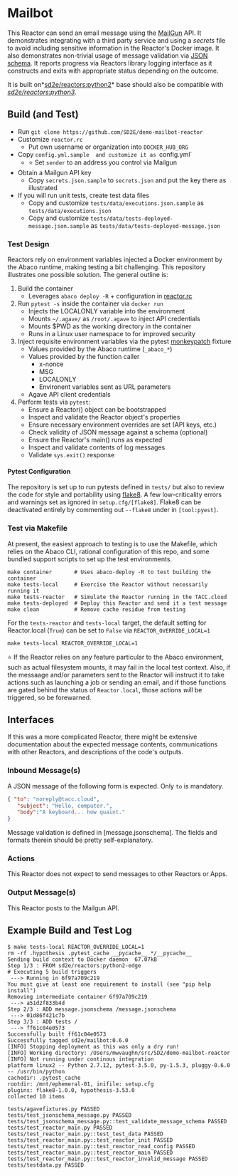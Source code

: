# Mailbot

This Reactor can send an email message using the [MailGun][1] API. It
demonstrates integrating with a third party service and using a *secrets*
file to avoid including sensitive information in the Reactor's Docker image.
It also demonstrates non-trivial usage of message validation via [JSON schema][2].
It reports progress via Reactors library logging interface as it constructs and
exits with appropriate status depending on the outcome.

It is built on*[sd2e/reactors:python2][3]* base should also be compatible
with *[sd2e/reactors:python3][3]*.

## Build (and Test)

* Run `git clone https://github.com/SD2E/demo-mailbot-reactor`
* Customize `reactor.rc`
    * Put own username or organization into `DOCKER_HUB_ORG`
* Copy `config.yml.sample  and customize it as `config.yml`
    * :star: Set `sender` to an address you control via Mailgun
* Obtain a Mailgun API key
    * Copy `secrets.json.sample` to `secrets.json` and put the key there as illustrated
* If you will run unit tests, create test data files
    * Copy and customize `tests/data/executions.json.sample` as `tests/data/executions.json`
    * Copy and customize `tests/data/tests-deployed-message.json.sample` as `tests/data/tests-deployed-message.json`

### Test Design

Reactors rely on environment variables injected a Docker environment by the
Abaco runtime, making testing a bit challenging. This repository illustrates
one possible solution. The general outline is:

1. Build the container
    * Leverages `abaco deploy -R` + configuration in [reactor.rc](reactor.rc)
2. Run `pytest -s` inside the container via `docker run`
    * Injects the LOCALONLY variable into the environment
    * Mounts `~/.agave/` as `/root/.agave` to inject API credentials
    * Mounts $PWD as the working directory in the container
    * Runs in a Linux user namespace to for improved security
3. Inject requisite environment variables via the pytest [monkeypatch][4] fixture
    * Values provided by the Abaco runtime (`_abaco_*`)
    * Values provided by the function caller
        * x-nonce
        * MSG
        * LOCALONLY
        * Environent variables sent as URL parameters
    * Agave API client credentials
4. Perform tests via `pytest`:
    * Ensure a Reactor() object can be bootstrapped
    * Inspect and validate the Reactor object's properties
    * Ensure necessary environment overrides are set (API keys, etc.)
    * Check validity of JSON message against a schema (optional)
    * Ensure the Reactor's main() runs as expected
    * Inspect and validate contents of log messages
    * Validate `sys.exit()` response

#### Pytest Configuration

The repository is set up to run pytests defined in `tests/` but also to review
the code for style and portability using [flake8][5]. A few low-criticality
errors and warnings set as ignored in `setup.cfg/[flake8]`. Flake8 can be
deactivated entirely by commenting out `--flake8` under in `[tool:pyest]`.

### Test via Makefile

At present, the easiest approach to testing is to use the Makefile, which
relies on the Abaco CLI, rational configuration of this repo, and some bundled
support scripts to set up the test environments.

```
make container       # Uses abaco-deploy -R to test building the container
make tests-local     # Exercise the Reactor without necessarily running it
make tests-reactor   # Simulate the Reactor running in the TACC.cloud
make tests-deployed  # Deploy this Reactor and send it a test message
make clean           # Remove cache residue from testing
```

For the `tests-reactor` and `tests-local` target, the default setting for
Reactor.local (`True`) can be set to `False` via `REACTOR_OVERRIDE_LOCAL=1`

```
make tests-local REACTOR_OVERRIDE_LOCAL=1
```

:star: If the Reactor relies on any feature particular to the Abaco environment,
such as actual filesystem mounts, it may fail in the local test context. Also,
if the messaage and/or parameters sent to the Reactor will instruct it to take
actions such as launching a job or sending an email, and if those functions are
gated behind the status of `Reactor.local`, those actions _will_ be triggered,
so be forewarned.

## Interfaces

If this was a more complicated Reactor, there might be extensive documentation
about the expected message contents, communications with other Reactors, and
descriptions of the code's outputs.

### Inbound Message(s)

A JSON message of the following form is expected. Only `to` is mandatory.

```json
{ "to": "noreply@tacc.cloud",
   "subject": "Hello, computer.",
   "body":"A keyboard... how quaint."
}
```

Message validation is defined in [message.jsonschema]. The fields  and formats
therein should be pretty self-explanatory.

### Actions

This Reactor does not expect to send messages to other Reactors or Apps.

### Output Message(s)

This Reactor posts to the Mailgun API.

## Example Build and Test Log

```shell
$ make tests-local REACTOR_OVERRIDE_LOCAL=1
rm -rf .hypothesis .pytest_cache __pycache__ */__pycache__
Sending build context to Docker daemon  67.07kB
Step 1/3 : FROM sd2e/reactors:python2-edge
# Executing 5 build triggers
 ---> Running in 6f97a709c219
You must give at least one requirement to install (see "pip help install")
Removing intermediate container 6f97a709c219
 ---> a51d2f833b4d
Step 2/3 : ADD message.jsonschema /message.jsonschema
 ---> 01d86f421c7b
Step 3/3 : ADD tests /
 ---> ff61c04e0573
Successfully built ff61c04e0573
Successfully tagged sd2e/mailbot:0.6.0
[INFO] Stopping deployment as this was only a dry run!
[INFO] Working directory: /Users/mwvaughn/src/SD2/demo-mailbot-reactor
[INFO] Not running under continous integration
platform linux2 -- Python 2.7.12, pytest-3.5.0, py-1.5.3, pluggy-0.6.0 -- /usr/bin/python
cachedir: .pytest_cache
rootdir: /mnt/ephemeral-01, inifile: setup.cfg
plugins: flake8-1.0.0, hypothesis-3.53.0
collected 10 items

tests/agavefixtures.py PASSED
tests/test_jsonschema_message.py PASSED
tests/test_jsonschema_message.py::test_validate_message_schema PASSED
tests/test_reactor_main.py PASSED
tests/test_reactor_main.py::test_test_data PASSED
tests/test_reactor_main.py::test_reactor_init PASSED
tests/test_reactor_main.py::test_reactor_read_config PASSED
tests/test_reactor_main.py::test_reactor_main PASSED
tests/test_reactor_main.py::test_reactor_invalid_message PASSED
tests/testdata.py PASSED
```

[1]: https://documentation.mailgun.com/en/latest/api_reference.html
[2]: http://json-schema.org/
[3]: https://hub.docker.com/r/sd2e/reactors/
[4]: https://docs.pytest.org/en/latest/monkeypatch.html
[5]: http://flake8.pycqa.org/en/latest/

